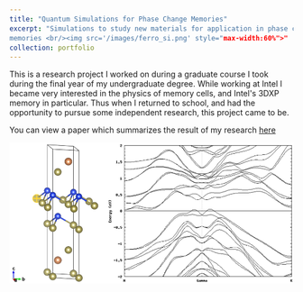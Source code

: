 ```yaml
---
title: "Quantum Simulations for Phase Change Memories"
excerpt: "Simulations to study new materials for application in phase change
memories <br/><img src='/images/ferro_si.png' style="max-width:60%">"
collection: portfolio
---
```



This is a research project I worked on during a graduate course I took during the final year of my undergraduate degree. While working at Intel I became very interested in the physics of memory cells, and Intel's 3DXP memory in particular. Thus when I returned to school, and had the opportunity to pursue some independent research, this project came to be.

You can view a paper which summarizes the result of my research [here](files/dft_pcm_research.pdf)

![Ferro Si](../images/ferro_si.png)
